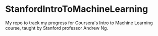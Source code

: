 # StanfordIntroToMachineLearning
My repo to track my progress for Coursera's Intro to Machine Learning course, taught by Stanford professor Andrew Ng.
